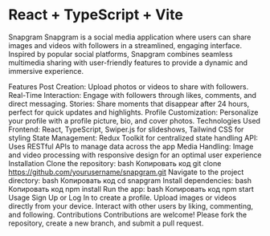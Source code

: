 # React + TypeScript + Vite

Snapgram
Snapgram is a social media application where users can share images and videos with followers in a streamlined, engaging interface. Inspired by popular social platforms, Snapgram combines seamless multimedia sharing with user-friendly features to provide a dynamic and immersive experience.

Features
Post Creation: Upload photos or videos to share with followers.
Real-Time Interaction: Engage with followers through likes, comments, and direct messaging.
Stories: Share moments that disappear after 24 hours, perfect for quick updates and highlights.
Profile Customization: Personalize your profile with a profile picture, bio, and cover photos.
Technologies Used
Frontend: React, TypeScript, Swiper.js for slideshows, Tailwind CSS for styling
State Management: Redux Toolkit for centralized state handling
API: Uses RESTful APIs to manage data across the app
Media Handling: Image and video processing with responsive design for an optimal user experience
Installation
Clone the repository:
bash
Копировать код
git clone https://github.com/yourusername/snapgram.git
Navigate to the project directory:
bash
Копировать код
cd snapgram
Install dependencies:
bash
Копировать код
npm install
Run the app:
bash
Копировать код
npm start
Usage
Sign Up or Log In to create a profile.
Upload images or videos directly from your device.
Interact with other users by liking, commenting, and following.
Contributions
Contributions are welcome! Please fork the repository, create a new branch, and submit a pull request.
